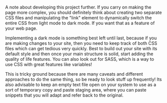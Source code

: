 A note about developing this project further. If you carry on making the page more complex, you should definitely think about creating two separate CSS files and manipulating the "link" element to dynamically switch the entire CSS from light mode to dark mode. If you want that as a feature of your web page.

Implementing a dark mode is something best left until last, because if you are making changes to your site, then you need to keep track of both CSS files which can get tedious very quickly. Best to build out your site with its default style and then once your main structure is solid, start adding the quality of life features. You can also look out for SASS, which is a way to use CSS with great features like variables!

This is tricky ground because there are many caveats and different approaches to do the same thing, so be ready to look stuff up frequently! Its also advisable to keep an empty text file open on your system to use as a sort of temporary copy and paste staging area, where you can paste snippets that you will adapt and refer back to the original.

